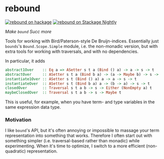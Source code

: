 # rebound
[![rebound on hackage](https://img.shields.io/hackage/v/rebound)](http://hackage.haskell.org/package/rebound)
[![rebound on Stackage Nightly](https://stackage.org/package/rebound/badge/nightly)](https://stackage.org/nightly/package/rebound)

_Make `bound` Succ more_

Tools for working with Bird/Paterson-style De Bruijn-indices.
Essentially just `bounds`'s `Bound.Scope.Simple` module, i.e. the non-monadic version, but with extra tools for working with traversals, and with no dependencies.

In particular, it adds 

```haskell
abstract1Over    :: Eq a => ASetter s t a (Bind () a) -> a -> s -> t
abstractOver     :: ASetter s t a (Bind b a) -> (a -> Maybe b) -> s -> t
instantiate1Over :: ASetter s t (Bind () a) a -> a -> s -> t
instantiateOver  :: ASetter s t (Bind b a) a -> (b -> a) -> s -> t
closedOver       :: Traversal s t a b -> s -> Either (NonEmpty a) t
maybeClosedOver  :: Traversal s t a b -> s -> Maybe t
```

This is useful, for example, when you have term- and type variables in the same expression data type.

### Motivation

I like `bound`'s API, but it's often annoying or impossible to massage your term representation into something that works.
Therefore I often start out with something simpler (i.e. traversal-based rather than monadic) while experimenting.
When it's time to optimize, I switch to a more efficient (non-quadratic) representation.
